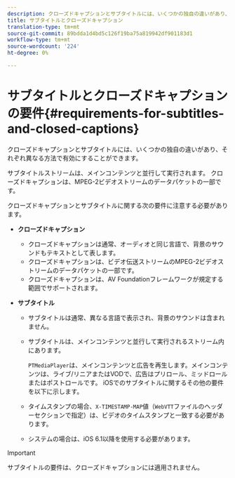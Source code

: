 ```yaml
---
description: クローズドキャプションとサブタイトルには、いくつかの独自の違いがあり、それぞれ異なる方法で有効にすることができます。
title: サブタイトルとクローズドキャプション
translation-type: tm+mt
source-git-commit: 89bdda1d4bd5c126f19ba75a819942df901183d1
workflow-type: tm+mt
source-wordcount: '224'
ht-degree: 0%

---
```



# サブタイトルとクローズドキャプションの要件{#requirements-for-subtitles-and-closed-captions}

クローズドキャプションとサブタイトルには、いくつかの独自の違いがあり、それぞれ異なる方法で有効にすることができます。

サブタイトルストリームは、メインコンテンツと並行して実行されます。 クローズドキャプションは、MPEG-2ビデオストリームのデータパケットの一部です。

クローズドキャプションとサブタイトルに関する次の要件に注意する必要があります。

* **クローズドキャプション**

   * クローズドキャプションは通常、オーディオと同じ言語で、背景のサウンドもテキストとして表します。
   * クローズドキャプションは、ビデオ伝送ストリームのMPEG-2ビデオストリームのデータパケットの一部です。
   * クローズドキャプションは、AV Foundationフレームワークが規定する範囲でサポートされます。

* **サブタイトル**

   * サブタイトルは通常、異なる言語で表示され、背景のサウンドは含まれません。
   * サブタイトルは、メインコンテンツと並行して実行されるストリーム内にあります。

      `PTMediaPlayer`は、メインコンテンツと広告を再生します。メインコンテンツは、ライブ/リニアまたはVODで、広告はプリロール、ミッドロールまたはポストロールです。
   iOSでのサブタイトルに関するその他の要件を以下に示します。

   * タイムスタンプの場合、`X-TIMESTAMP-MAP`値（`WebVTT`ファイルのヘッダーセクションで指定）は、ビデオのタイムスタンプと一致する必要があります。

   * システムの場合は、iOS 6.1以降を使用する必要があります。


>[!IMPORTANT]
>
>サブタイトルの要件は、クローズドキャプションには適用されません。

